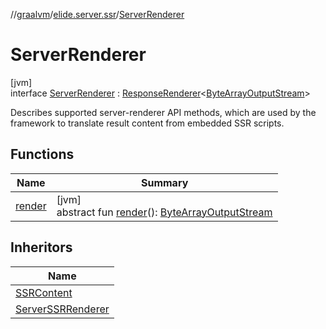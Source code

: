 //[graalvm](../../../index.md)/[elide.server.ssr](../index.md)/[ServerRenderer](index.md)

# ServerRenderer

[jvm]\
interface [ServerRenderer](index.md) : [ResponseRenderer](../../../../../packages/graalvm/elide.server/-response-renderer/index.md)&lt;[ByteArrayOutputStream](https://docs.oracle.com/javase/8/docs/api/java/io/ByteArrayOutputStream.html)&gt; 

Describes supported server-renderer API methods, which are used by the framework to translate result content from embedded SSR scripts.

## Functions

| Name | Summary |
|---|---|
| [render](index.md#-2105732579%2FFunctions%2F-106064166) | [jvm]<br>abstract fun [render](index.md#-2105732579%2FFunctions%2F-106064166)(): [ByteArrayOutputStream](https://docs.oracle.com/javase/8/docs/api/java/io/ByteArrayOutputStream.html) |

## Inheritors

| Name |
|---|
| [SSRContent](../../elide.server/-s-s-r-content/index.md) |
| [ServerSSRRenderer](../-server-s-s-r-renderer/index.md) |
